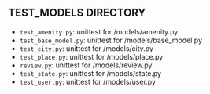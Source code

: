 ## TEST_MODELS DIRECTORY  
- `test_amenity.py`: unittest for /models/amenity.py  
- `test_base_model.py`: unittest for /models/base_model.py  
- `test_city.py`: unittest for /models/city.py  
- `test_place.py`: unittest for /models/place.py  
- `review.py`: unittest for /models/review.py  
- `test_state.py`: unittest for /models/state.py  
- `test_user.py`: unittest for /models/user.py  
